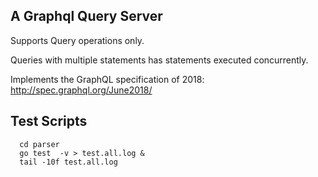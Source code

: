 ## A Graphql Query Server ##

Supports Query operations only.  

Queries with multiple statements has statements executed concurrently.

Implements the GraphQL specification of 2018: http://spec.graphql.org/June2018/

## Test Scripts ##
```
  cd parser
  go test  -v > test.all.log &
  tail -10f test.all.log
```
